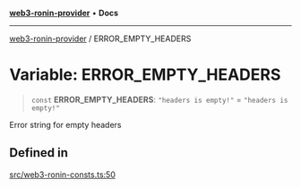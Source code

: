 [**web3-ronin-provider**](../README.md) • **Docs**

***

[web3-ronin-provider](../globals.md) / ERROR\_EMPTY\_HEADERS

# Variable: ERROR\_EMPTY\_HEADERS

> `const` **ERROR\_EMPTY\_HEADERS**: `"headers is empty!"` = `"headers is empty!"`

Error string for empty headers

## Defined in

[src/web3-ronin-consts.ts:50](https://github.com/chuacw/web3-ronin-provider/blob/74865f4cc367fda569b2ea12b7ca079db4fcf0a2/src/web3-ronin-consts.ts#L50)
